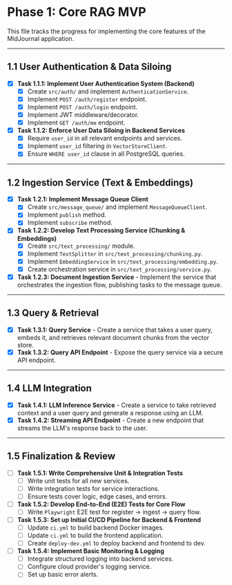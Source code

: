 # Phase 1: Core RAG MVP

This file tracks the progress for implementing the core features of the MidJournal application.

---

## 1.1 User Authentication & Data Siloing

- [x] **Task 1.1.1: Implement User Authentication System (Backend)**
  - [x] Create `src/auth/` and implement `AuthenticationService`.
  - [x] Implement `POST /auth/register` endpoint.
  - [x] Implement `POST /auth/login` endpoint.
  - [x] Implement JWT middleware/decorator.
  - [x] Implement `GET /auth/me` endpoint.
- [x] **Task 1.1.2: Enforce User Data Siloing in Backend Services**
  - [x] Require `user_id` in all relevant endpoints and services.
  - [x] Implement `user_id` filtering in `VectorStoreClient`.
  - [x] Ensure `WHERE user_id` clause in all PostgreSQL queries.

---

## 1.2 Ingestion Service (Text & Embeddings)

- [x] **Task 1.2.1: Implement Message Queue Client**
  - [x] Create `src/message_queue/` and implement `MessageQueueClient`.
  - [x] Implement `publish` method.
  - [x] Implement `subscribe` method.
- [x] **Task 1.2.2: Develop Text Processing Service (Chunking & Embeddings)**
  - [x] Create `src/text_processing/` module.
  - [x] Implement `TextSplitter` in `src/text_processing/chunking.py`.
  - [x] Implement `EmbeddingService` in `src/text_processing/embedding.py`.
  - [x] Create orchestration service in `src/text_processing/service.py`.
- [x] **Task 1.2.3: Document Ingestion Service** - Implement the service that orchestrates the ingestion flow, publishing tasks to the message queue.

---

## 1.3 Query & Retrieval

- [x] **Task 1.3.1: Query Service** - Create a service that takes a user query, embeds it, and retrieves relevant document chunks from the vector store.
- [x] **Task 1.3.2: Query API Endpoint** - Expose the query service via a secure API endpoint.

---

## 1.4 LLM Integration

- [x] **Task 1.4.1: LLM Inference Service** - Create a service to take retrieved context and a user query and generate a response using an LLM.
- [x] **Task 1.4.2: Streaming API Endpoint** - Create a new endpoint that streams the LLM's response back to the user.

---

## 1.5 Finalization & Review

- [ ] **Task 1.5.1: Write Comprehensive Unit & Integration Tests**
  - [ ] Write unit tests for all new services.
  - [ ] Write integration tests for service interactions.
  - [ ] Ensure tests cover logic, edge cases, and errors.
- [ ] **Task 1.5.2: Develop End-to-End (E2E) Tests for Core Flow**
  - [ ] Write `Playwright` E2E test for register -> ingest -> query flow.
- [ ] **Task 1.5.3: Set up Initial CI/CD Pipeline for Backend & Frontend**
  - [ ] Update `ci.yml` to build backend Docker images.
  - [ ] Update `ci.yml` to build the frontend application.
  - [ ] Create `deploy-dev.yml` to deploy backend and frontend to dev.
- [ ] **Task 1.5.4: Implement Basic Monitoring & Logging**
  - [ ] Integrate structured logging into backend services.
  - [ ] Configure cloud provider's logging service.
  - [ ] Set up basic error alerts.

